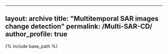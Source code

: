 
---
layout: archive
title: "Multitemporal SAR images change detection"
permalink: /Multi-SAR-CD/
author_profile: true
---

{% include base_path %}
